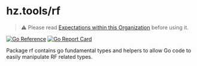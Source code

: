 # hz.tools/rf

> :warning: Please read [Expectations within this Organization](https://github.com/hztools/.github/tree/main/profile#expectations-within-this-organization) before using it.

[![Go Reference](https://pkg.go.dev/badge/hz.tools/rf.svg)](https://pkg.go.dev/hz.tools/rf)
[![Go Report Card](https://goreportcard.com/badge/hz.tools/rf)](https://goreportcard.com/report/hz.tools/rf)

Package rf contains go fundamental types and helpers to allow Go code to
easily manipulate RF related types.
